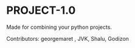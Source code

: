 # PROJECT-1.0

Made for combining your python projects.

Contributors:
georgemaret ,
JVK,
 Shalu, 
Godizon


